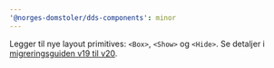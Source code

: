 ```yaml
---
'@norges-domstoler/dds-components': minor
---
```


Legger til nye layout primitives: `<Box>`, `<Show>` og `<Hide>`. Se detaljer i [migreringsguiden v19 til v20](https://design.domstol.no/987b33f71/p/88e4c8-v19-til-v20).
